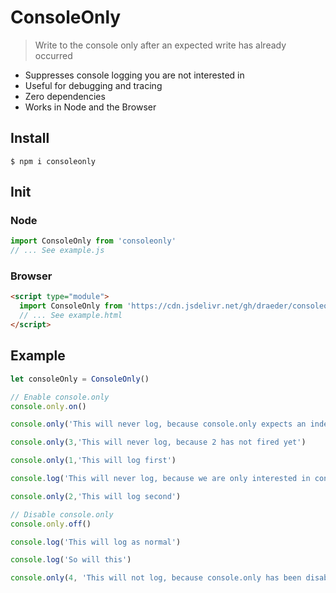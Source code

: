 # ConsoleOnly
> Write to the console only after an expected write has already occurred

- Suppresses console logging you are not interested in
- Useful for debugging and tracing
- Zero dependencies
- Works in Node and the Browser

## Install
```
$ npm i consoleonly
```

## Init
### Node
```js
import ConsoleOnly from 'consoleonly'
// ... See example.js
```

### Browser
```html
<script type="module">
  import ConsoleOnly from 'https://cdn.jsdelivr.net/gh/draeder/consoleonly/index.js'
  // ... See example.html
</script>
```

## Example
```js
let consoleOnly = ConsoleOnly()

// Enable console.only
console.only.on()

console.only('This will never log, because console.only expects an index > 0')

console.only(3,'This will never log, because 2 has not fired yet')

console.only(1,'This will log first')

console.log('This will never log, because we are only interested in console.only')

console.only(2,'This will log second')

// Disable console.only
console.only.off()

console.log('This will log as normal')

console.log('So will this')

console.only(4, 'This will not log, because console.only has been disabled')
```